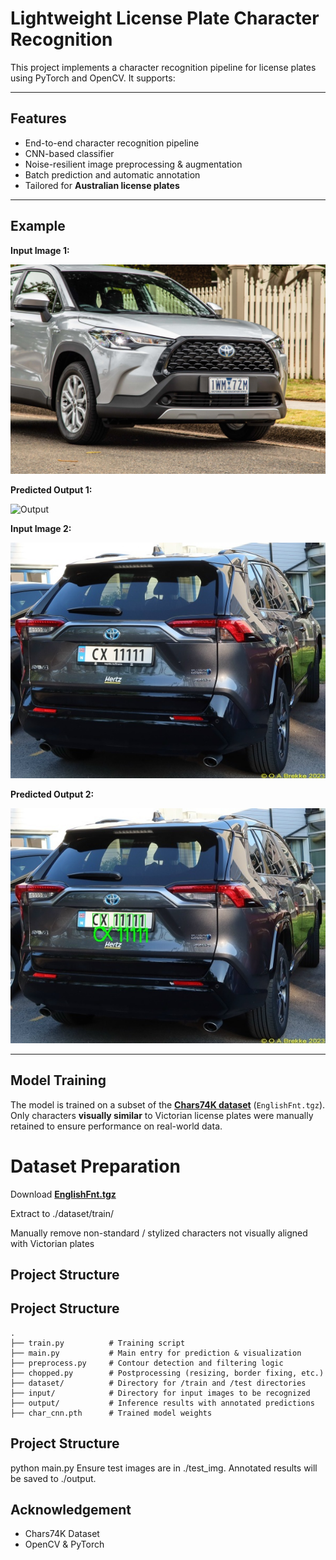 # Lightweight License Plate Character Recognition

This project implements a character recognition pipeline for license plates using PyTorch and OpenCV. It supports:

---

## Features
- End-to-end character recognition pipeline
- CNN-based classifier
- Noise-resilient image preprocessing & augmentation
- Batch prediction and automatic annotation
- Tailored for **Australian license plates**

---

## Example
**Input Image 1:**

![Input](examples/input_1.png)

**Predicted Output 1:**

![Output](examples/output_1.png)

**Input Image 2:**

![Input](examples/input_2.jpg)

**Predicted Output 2:**

![Output](examples/output_2.jpg)

---

## Model Training

The model is trained on a subset of the **[Chars74K dataset](https://info-ee.surrey.ac.uk/CVSSP/demos/chars74k/)** (`EnglishFnt.tgz`).  
Only characters **visually similar** to Victorian license plates were manually retained to ensure performance on real-world data.

# Dataset Preparation

Download **[EnglishFnt.tgz](https://info-ee.surrey.ac.uk/CVSSP/demos/chars74k/EnglishFnt.tgz)**

Extract to ./dataset/train/

Manually remove non-standard / stylized characters not visually aligned with Victorian plates

## Project Structure
## Project Structure

```
.
├── train.py          # Training script  
├── main.py           # Main entry for prediction & visualization  
├── preprocess.py     # Contour detection and filtering logic  
├── chopped.py        # Postprocessing (resizing, border fixing, etc.)  
├── dataset/          # Directory for /train and /test directories  
├── input/            # Directory for input images to be recognized  
├── output/           # Inference results with annotated predictions  
├── char_cnn.pth      # Trained model weights  
```

## Project Structure
python main.py
Ensure test images are in ./test_img. Annotated results will be saved to ./output.

## Acknowledgement

- Chars74K Dataset
- OpenCV & PyTorch
